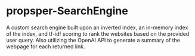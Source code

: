 # propsper-SearchEngine
A custom search engine built upon an inverted index, an in-memory index of the index, and tf-idf scoring to rank the websites based on the provided user query. Also utilizing the OpenAI API to generate a summary of the webpage for each returned link.
